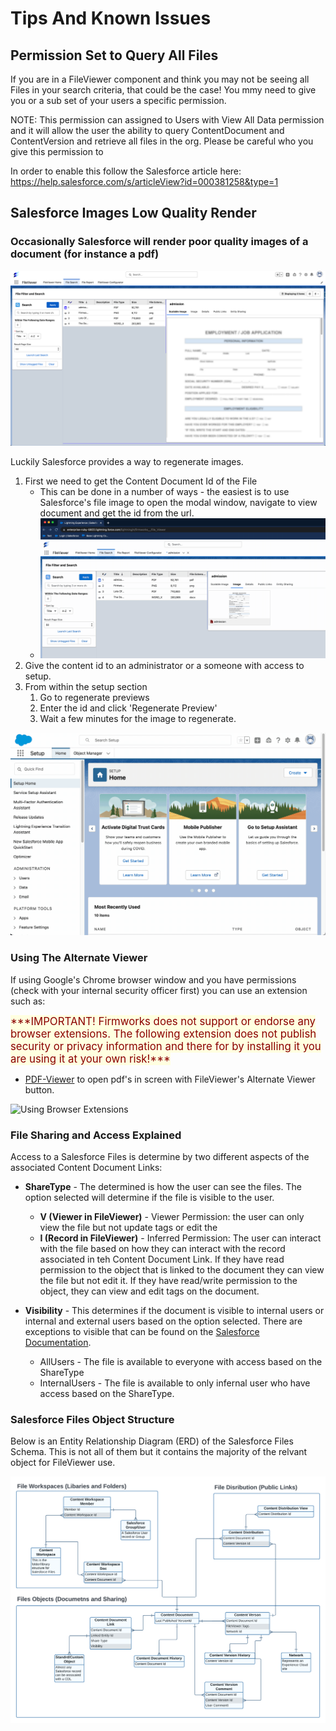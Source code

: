 # Tips And Known Issues

## Permission Set to Query All Files

If you are in a FileViewer component and think you may not be seeing all Files in your search criteria, that could be the case! You mmy need to give you or a sub set of your users a specific permission. 

NOTE: This permission can assigned to Users with View All Data permission and it will allow the user the ability to query ContentDocument and ContentVersion and retrieve all files in the org. Please be careful who you give this permission to 

In order to enable this follow the Salesforce article here: https://help.salesforce.com/s/articleView?id=000381258&type=1

## Salesforce Images Low Quality Render

### Occasionally Salesforce will render poor quality images of a document (for instance a pdf)

![Poor Quality Image](images/knownissues/imagequality/badrender.png)

Luckily Salesforce provides a way to regenerate images.

1. First we need to get the Content Document Id of the File
    - This can be done in a number of ways - the easiest is to use Salesforce's file image to open the modal window, navigate to view document and get the id from the url.
    - ![Find The Content Document Id](images/knownissues/imagequality/getcontentdocumentid.gif)
2. Give the content id to an administrator or a someone with access to setup.
3. From within the setup section
    1. Go to regenerate previews
    2. Enter the id and click 'Regenerate Preview'
    3. Wait a few minutes for the image to regenerate.


![Regenerate Images](images/knownissues/imagequality/regenerate-preview.gif)


### Using The Alternate Viewer

If using Google's Chrome browser window and you have permissions (check with your internal security officer first) you can use an extension such as:

<span style="font-size:larger;color:darkred; background-color:lightyellow">
***IMPORTANT! Firmworks does not support or endorse any browser extensions. The following extension does not publish security or privacy information and there for by installing it you are using it at your own risk!***</span>

- [PDF-Viewer](https://chrome.google.com/webstore/detail/pdf-viewer/oemmndcbldboiebfnladdacbdfmadadm/related?hl=en-US) to open pdf's in screen with FileViewer's Alternate Viewer button.

![Using Browser Extensions](images/knownissues/imagequality/browser-extension.gif)

### File Sharing and Access Explained

Access to a Salesforce Files is determine by two different aspects of the associated Content Document Links:

- **ShareType** - The determined is how the user can see the files. The option selected will determine if the file is visible to the user.
    - **V (Viewer in FileViewer)** - Viewer Permission: the user can only view the file but not update tags or edit the
    - **I (Record in FileViewer)** - Inferred Permission: The user can interact with the file based on how they can interact with the record associated in teh Content Document Link. If they have read permission to the object that is linked to the document they can view the file but not edit it. If they have read/write permission to the object, they can view and edit tags on the document.

- **Visibility** - This determines if the document is visible to internal users or internal and external users based on the option selected. There are exceptions to visible that can be found on the [Salesforce Documentation](https://developer.salesforce.com/docs/atlas.en-us.object_reference.meta/object_reference/sforce_api_objects_contentdocumentlink.htm). 
    - AllUsers - The file is available to everyone with access  based on the ShareType
    - InternalUsers - The file is available to only infernal user who have access based on the ShareType.

### Salesforce Files Object Structure

Below is an Entity Relationship Diagram (ERD) of the Salesforce Files Schema. This is not all of them but it contains the majority of the relvant object for FileViewer use.

![Salesforce Files ERD](images/knownissues/salesforce-files-erd.png)